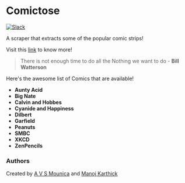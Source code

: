 # Comictose
[![Slack](https://bootstrap-slack.herokuapp.com/badge.svg)](https://comictose.slack.com/messages/general/)

A scraper that extracts some of the popular comic strips!

Visit this [link](https://manojkarthick.github.io/comictose/) to know more!

> There is not enough time to do all the Nothing we want to do - **Bill Watterson**

Here's the awesome list of Comics that are available!
* **Aunty Acid** 
* **Big Nate** 
* **Calvin and Hobbes** 
* **Cyanide and Happiness** 
* **Dilbert** 
* **Garfield**
* **Peanuts** 
* **SMBC** 
* **XKCD** 
* **ZenPencils** 


### Authors
Created by [A V S Mounica](https://github.com/avsmounica) and [Manoj Karthick](https://github.com/manojkarthick)
